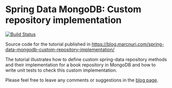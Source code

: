 # Spring Data MongoDB: Custom repository implementation

[![Build Status](https://travis-ci.org/marcnuri-demo/spring-mongo-custom-repository.svg?branch=master)](https://travis-ci.org/marcnuri-demo/spring-mongo-custom-repository)

Source code for the tutorial published in
https://blog.marcnuri.com/spring-data-mongodb-custom-repository-implementation/

The tutorial illustrates how to define custom spring-data repository methods and their implementation for
a book repository in MongoDB and how to write unit tests to check this custom implementation.

Please feel free to leave any comments or suggestions in the
[blog page](https://blog.marcnuri.com/spring-data-mongodb-custom-repository-implementation/).
